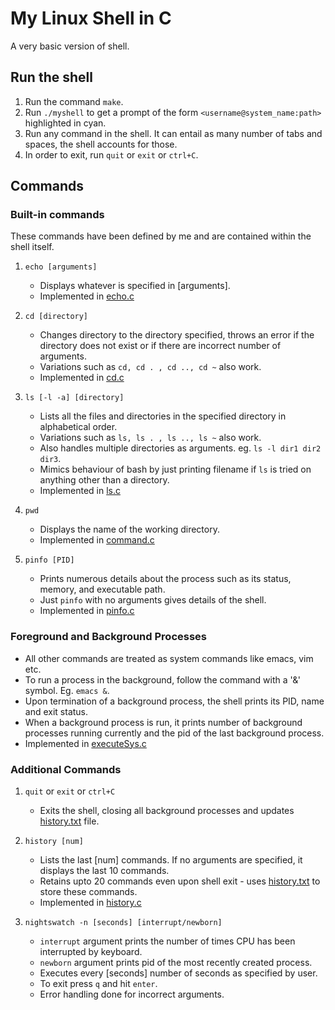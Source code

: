 # My Linux Shell in C

A very basic version of shell.

## Run the shell

1. Run the command `make`.
2. Run `./myshell` to get a prompt of the form `<username@system_name:path>` highlighted in cyan.
3. Run any command in the shell. It can entail as many number of tabs and spaces, the shell accounts for those.
4. In order to exit, run `quit` or `exit` or `ctrl+C`.

## Commands

### Built-in commands

These commands have been defined by me and are contained within the shell itself.

1. `echo [arguments]`
    
    - Displays whatever is specified in [arguments].
    - Implemented in [echo.c](echo.c)

2. `cd [directory]`
    
    - Changes directory to the directory specified, throws an error if the directory does not exist or if there are incorrect number of arguments.
    - Variations such as `cd, cd . , cd .., cd ~` also work.
    - Implemented in [cd.c](cd.c)

3. `ls [-l -a] [directory]`
    
    - Lists all the files and directories in the specified directory in alphabetical order.
    - Variations such as `ls, ls . , ls .., ls ~` also work.
    - Also handles multiple directories as arguments. eg. `ls -l dir1 dir2 dir3`.
    - Mimics behaviour of bash by just printing filename if `ls` is tried on anything other than a directory. 
    - Implemented in [ls.c](ls.c)

4. `pwd`
    
    - Displays the name of the working directory.
    - Implemented in [command.c](command.c)

5. `pinfo [PID]`

    - Prints numerous details about the process such as its status, memory, and executable path.
    - Just `pinfo` with no arguments gives details of the shell.
    - Implemented in [pinfo.c](pinfo.c)


### Foreground and Background Processes

- All other commands are treated as system commands like emacs, vim etc.
- To run a process in the background, follow the command with a '&' symbol. Eg. `emacs &`.
- Upon termination of a background process, the shell prints its PID, name and exit status.
- When a background process is run, it prints number of background processes running currently and the pid of the last background process.
- Implemented in [executeSys.c](executeSys.c) 

### Additional Commands

1. `quit` or `exit` or `ctrl+C`

    - Exits the shell, closing all background processes and updates [history.txt](history.txt) file.

2. `history [num]`

    - Lists the last [num] commands. If no arguments are specified, it displays the last 10 commands.
    - Retains upto 20 commands even upon shell exit - uses [history.txt](history.txt) to store these commands.
    - Implemented in [history.c](history.c) 

3. `nightswatch -n [seconds] [interrupt/newborn]`

    - `interrupt` argument prints the number of times CPU has been interrupted by keyboard.
    - `newborn` argument prints pid of the most recently created process.
    - Executes every [seconds] number of seconds as specified by user.
    - To exit press `q` and hit `enter`.
    - Error handling done for incorrect arguments.
 
